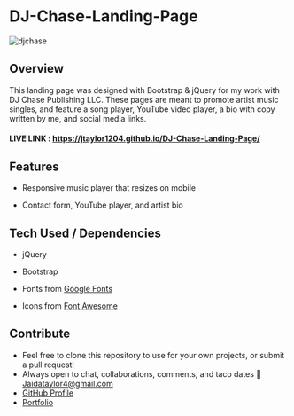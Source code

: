 # DJ-Chase-Landing-Page
![djchase](https://user-images.githubusercontent.com/102535399/216232100-30e40499-0baa-4592-9134-88ebb94af7e3.gif)

## Overview

This landing page was designed with Bootstrap & jQuery for my work with DJ Chase Publishing LLC. These pages are meant to promote artist music singles, and feature a song player, YouTube video player, a bio with copy written by me, and social media links.

#### LIVE LINK : https://jtaylor1204.github.io/DJ-Chase-Landing-Page/

## Features

- Responsive music player that resizes on mobile

- Contact form, YouTube player, and artist bio


## Tech Used / Dependencies

- jQuery

- Bootstrap

- Fonts from [Google Fonts](https://fonts.google.com/)

- Icons from [Font Awesome](https://fontawesome.com/)


## Contribute

- Feel free to clone this repository to use for your own projects, or submit a pull request!
- Always open to chat, collaborations, comments, and taco dates 🌮 [Jaidataylor4@gmail.com](mailto:jaidataylor4@gmail.com)
- [GitHub Profile](https://github.com/jtaylor1204)
- [Portfolio](https://jaidataylor.tech)

